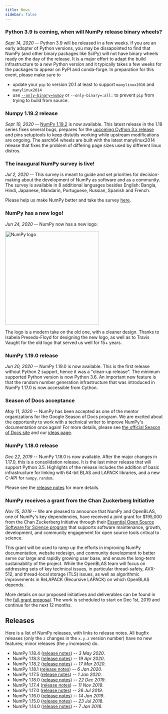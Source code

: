 ```yaml
---
title: News
sidebar: false
---
```


### Python 3.9 is coming, when will NumPy release binary wheels?

_Sept 14, 2020_ -- Python 3.9 will be released in a few weeks. If you are an
early adopter of Python versions, you may be dissapointed to find that NumPy
(and other binary packages like SciPy) will not have binary wheels ready on the
day of the release. It is a major effort to adapt the build infrastructure to a
new Python version and it typically takes a few weeks for the packages to appear
on PyPI and conda-forge. In preparation for this event, please make sure to
- update your `pip` to version 20.1 at least to support `manylinux2010` and
  `manylinux2014`
- use [`--only-binary=numpy`](https://pip.pypa.io/en/stable/reference/pip_install/#cmdoption-only-binary) or `--only-binary=:all:` to prevent `pip` from
  trying to build from source.


### Numpy 1.19.2 release

_Sept 10, 2020_ -- [NumPy
1.19.2](https://numpy.org/devdocs/release/1.19.2-notes.html) is now available.
This latest release in the 1.19 series fixes several bugs, prepares for the
[upcoming Cython 3.x
release](http://docs.cython.org/en/latest/src/changes.html) and pins
setuptools to keep distutils working while upstream modifications are ongoing.
The aarch64 wheels are built with the latest manylinux2014 release that fixes
the problem of differing page sizes used by different linux distros.

### The inaugural NumPy survey is live!

_Jul 2, 2020_ -- This survey is meant to guide and set priorities for
decision-making about the development of NumPy as software and as a community.
The survey is available in 8 additional languages besides English:
Bangla, Hindi, Japanese, Mandarin, Portuguese, Russian, Spanish and French.

Please help us make NumPy better and take the survey
[here](https://umdsurvey.umd.edu/jfe/form/SV_8bJrXjbhXf7saAl).


### NumPy has a new logo!

_Jun 24, 2020_ -- NumPy now has a new logo:

<img
  src="/images/logos/numpy_logo.svg"
  alt="NumPy logo"
  title="The new NumPy logo"
  width=300>

The logo is a modern take on the old one, with a cleaner design. Thanks to
Isabela Presedo-Floyd for designing the new logo, as well as to Travis Vaught
for the old logo that served us well for 15+ years.


### NumPy 1.19.0 release

_Jun 20, 2020_ -- NumPy 1.19.0 is now available. This is the first release
without Python 2 support, hence it was a "clean-up release". The minimum
supported Python version is now Python 3.6. An important new feature is that
the random number generation infrastructure that was introduced in NumPy 1.17.0
is now accessible from Cython.


### Season of Docs acceptance

_May 11, 2020_ -- NumPy has been accepted as one of the mentor organizations for
the Google Season of Docs program. We are excited about the opportunity to
work with a technical writer to improve NumPy's documentation once again! For more
details, please see
[the official Season of Docs site](https://developers.google.com/season-of-docs/) and our
[ideas page](https://github.com/numpy/numpy/wiki/Google-Season-of-Docs-2020-Project-Ideas).


### NumPy 1.18.0 release

_Dec 22, 2019_ -- NumPy 1.18.0 is now available. After the major changes in
1.17.0, this is a consolidation release. It is the last minor release that will
support Python 3.5. Highlights of the release includes the addition of basic
infrastructure for linking with 64-bit BLAS and LAPACK libraries, and a new C-API for ``numpy.random``.

Please see the [release notes](https://github.com/numpy/numpy/releases/tag/v1.18.0) for more details.


### NumPy receives a grant from the Chan Zuckerberg Initiative

_Nov 15, 2019_ -- We are pleased to announce that NumPy and OpenBLAS, one of NumPy's key dependencies, have received a joint grant for $195,000 from the Chan Zuckerberg Initiative through their [Essential Open Source Software for Science program](https://chanzuckerberg.com/eoss/) that supports software maintenance, growth, development, and community engagement for open source tools critical to science.

This grant will be used to ramp up the efforts in improving NumPy documentation, website redesign, and community development to better serve our large and rapidly growing user base, and ensure the long-term sustainability of the project. While the OpenBLAS team will focus on addressing sets of key technical issues, in particular thread-safety, AVX-512, and thread-local storage (TLS) issues, as well as algorithmic improvements in ReLAPACK (Recursive LAPACK) on which OpenBLAS depends.

More details on our proposed initiatives and deliverables can be found in the [full grant proposal](https://figshare.com/articles/Proposal_NumPy_OpenBLAS_for_Chan_Zuckerberg_Initiative_EOSS_2019_round_1/10302167). The work is scheduled to start on Dec 1st, 2019 and continue for the next 12 months.


## Releases

Here is a list of NumPy releases, with links to release notes. All bugfix
releases (only the `z` changes in the `x.y.z` version number) have no new
features; minor releases (the `y` increases) do.

- NumPy 1.18.4 ([release notes](https://github.com/numpy/numpy/releases/tag/v1.18.4)) -- _3 May 2020_.
- NumPy 1.18.3 ([release notes](https://github.com/numpy/numpy/releases/tag/v1.18.3)) -- _19 Apr 2020_.
- NumPy 1.18.2 ([release notes](https://github.com/numpy/numpy/releases/tag/v1.18.2)) -- _17 Mar 2020_.
- NumPy 1.18.1 ([release notes](https://github.com/numpy/numpy/releases/tag/v1.18.1)) -- _6 Jan 2020_.
- NumPy 1.17.5 ([release notes](https://github.com/numpy/numpy/releases/tag/v1.17.5)) -- _1 Jan 2020_.
- NumPy 1.18.0 ([release notes](https://github.com/numpy/numpy/releases/tag/v1.18.0)) -- _22 Dec 2019_.
- NumPy 1.17.4 ([release notes](https://github.com/numpy/numpy/releases/tag/v1.17.4)) -- _11 Nov 2019_.
- NumPy 1.17.0 ([release notes](https://github.com/numpy/numpy/releases/tag/v1.17.0)) -- _26 Jul 2019_.
- NumPy 1.16.0 ([release notes](https://github.com/numpy/numpy/releases/tag/v1.16.0)) -- _14 Jan 2019_.
- NumPy 1.15.0 ([release notes](https://github.com/numpy/numpy/releases/tag/v1.15.0)) -- _23 Jul 2018_.
- NumPy 1.14.0 ([release notes](https://github.com/numpy/numpy/releases/tag/v1.14.0)) -- _7 Jan 2018_.
